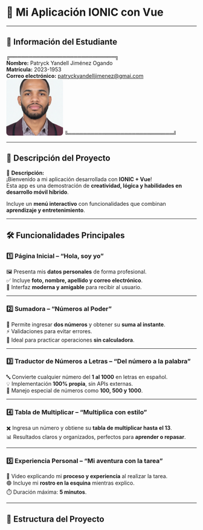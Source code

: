 # 🌟 Mi Aplicación IONIC con Vue

---

## 👤 Información del Estudiante
╔════════════════════════════╗  
**Nombre:** Patryck Yandell Jiménez Ogando  
**Matrícula:** 2023-1953  
**Correo electrónico:** patryckyandelljimenez@gmai.com  
<img src="src/assets/images/perfil.png" alt="Foto 2x2" width="150" height="150" style="object-fit: cover; border-radius: 8px;">
╚════════════════════════════╝

---

## 🚀 Descripción del Proyecto
📝 **Descripción:**  
¡Bienvenido a mi aplicación desarrollada con **IONIC + Vue**!  
Esta app es una demostración de **creatividad, lógica y habilidades en desarrollo móvil híbrido**.  

Incluye un **menú interactivo** con funcionalidades que combinan **aprendizaje y entretenimiento**.

---

## 🛠 Funcionalidades Principales

### 1️⃣ Página Inicial – “Hola, soy yo”
🖼️ Presenta mis **datos personales** de forma profesional.  
✅ Incluye **foto, nombre, apellido y correo electrónico**.  
🎨 Interfaz **moderna y amigable** para recibir al usuario.  

---

### 2️⃣ Sumadora – “Números al Poder”
🔢 Permite ingresar **dos números** y obtener su **suma al instante**.  
⚡ Validaciones para evitar errores.  
📌 Ideal para practicar operaciones **sin calculadora**.  

---

### 3️⃣ Traductor de Números a Letras – “Del número a la palabra”
🔤 Convierte cualquier número del **1 al 1000** en letras en español.  
💡 Implementación **100% propia**, sin APIs externas.  
📌 Manejo especial de números como **100, 500 y 1000**.  

---

### 4️⃣ Tabla de Multiplicar – “Multiplica con estilo”
✖️ Ingresa un número y obtiene su **tabla de multiplicar hasta el 13**.  
📊 Resultados claros y organizados, perfectos para **aprender o repasar**.  

---

### 5️⃣ Experiencia Personal – “Mi aventura con la tarea”
🎥 Video explicando mi **proceso y experiencia** al realizar la tarea.  
🟢 Incluye mi **rostro en la esquina** mientras explico.  
⏱️ Duración máxima: **5 minutos**.  

---

## 📂 Estructura del Proyecto
